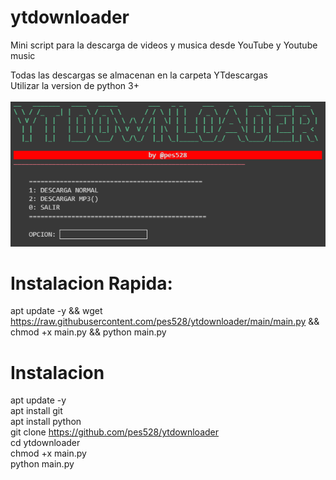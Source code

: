 # ytdownloader
<p>Mini script para la descarga de videos y musica desde YouTube y Youtube music</p>
Todas las descargas se almacenan en la carpeta YTdescargas<br>
Utilizar la version de python 3+<br>
<br>

<img src="https://github.com/pes528/ytdownloader/blob/main/ytdownloader.png">
<br>



# Instalacion Rapida:

apt update -y && wget https://raw.githubusercontent.com/pes528/ytdownloader/main/main.py && chmod +x main.py && python main.py

# Instalacion
apt update -y<br>
apt install git<br>
apt install python<br>
git clone https://github.com/pes528/ytdownloader<br>
cd ytdownloader<br>
chmod +x main.py<br>
python main.py<br>
